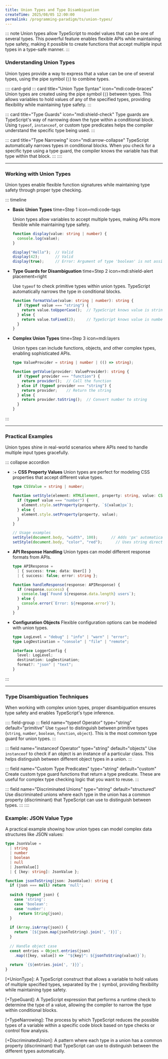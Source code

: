 ```yaml
---
title: Union Types and Type Disambiguation
createTime: 2025/08/05 12:00:00
permalink: /programming-paradigm/ts/union-types/
---
```


::: note
Union types allow TypeScript to model values that can be one of several types. This powerful feature enables flexible APIs while maintaining type safety, making it possible to create functions that accept multiple input types in a type-safe manner.
:::

### Understanding Union Types

Union types provide a way to express that a value can be one of several types, using the pipe symbol (`|`) to combine types.

:::: card-grid
::: card title="Union Type Syntax" icon="mdi:code-braces"
Union types are created using the pipe symbol (`|`) between types. This allows variables to hold values of any of the specified types, providing flexibility while maintaining type safety.
:::

::: card title="Type Guards" icon="mdi:shield-check"
Type guards are TypeScript's way of narrowing down the type within a conditional block. Using `typeof`, `instanceof`, or custom type predicates helps the compiler understand the specific type being used.
:::

::: card title="Type Narrowing" icon="mdi:arrow-collapse"
TypeScript automatically narrows types in conditional blocks. When you check for a specific type using a type guard, the compiler knows the variable has that type within that block.
:::
::::

---

### Working with Union Types

Union types enable flexible function signatures while maintaining type safety through proper type checking.

::: timeline
- **Basic Union Types**
  time=Step 1 icon=mdi:code-tags
  
  Union types allow variables to accept multiple types, making APIs more flexible while maintaining type safety.

  ```typescript
  function display(value: string | number) {
    console.log(value);
  }
  
  display("Hello");  // Valid
  display(42);       // Valid
  display(true);     // Error: Argument of type 'boolean' is not assignable
  ```

- **Type Guards for Disambiguation**
  time=Step 2 icon=mdi:shield-alert placement=right
  
  Use `typeof` to check primitive types within union types. TypeScript automatically narrows the type in conditional blocks.

  ```typescript
  function formatValue(value: string | number): string {
    if (typeof value === "string") {
      return value.toUpperCase();  // TypeScript knows value is string
    } else {
      return value.toFixed(2);     // TypeScript knows value is number
    }
  }
  ```

- **Complex Union Types**
  time=Step 3 icon=mdi:layers
  
  Union types can include functions, objects, and other complex types, enabling sophisticated APIs.

  ```typescript
  type ValueProvider = string | number | (() => string);
  
  function getValue(provider: ValueProvider): string {
    if (typeof provider === "function") {
      return provider();  // Call the function
    } else if (typeof provider === "string") {
      return provider;    // Return the string
    } else {
      return provider.toString();  // Convert number to string
    }
  }
  ```
:::

---

### Practical Examples

Union types shine in real-world scenarios where APIs need to handle multiple input types gracefully.

::: collapse accordion
- :+ **CSS Property Values**
  Union types are perfect for modeling CSS properties that accept different value types.

  ```typescript
  type CSSValue = string | number;
  
  function setStyle(element: HTMLElement, property: string, value: CSSValue) {
    if (typeof value === "number") {
      element.style.setProperty(property, `${value}px`);
    } else {
      element.style.setProperty(property, value);
    }
  }
  
  // Usage examples
  setStyle(document.body, "width", 100);      // Adds 'px' automatically
  setStyle(document.body, "color", "red");      // Uses string directly
  ```

- **API Response Handling**
  Union types can model different response formats from APIs.

  ```typescript
  type APIResponse = 
    | { success: true; data: User[] }
    | { success: false; error: string };
  
  function handleResponse(response: APIResponse) {
    if (response.success) {
      console.log(`Found ${response.data.length} users`);
    } else {
      console.error(`Error: ${response.error}`);
    }
  }
  ```

- **Configuration Objects**
  Flexible configuration options can be modeled with union types.

  ```typescript
  type LogLevel = "debug" | "info" | "warn" | "error";
  type LogDestination = "console" | "file" | "remote";
  
  interface LoggerConfig {
    level: LogLevel;
    destination: LogDestination;
    format?: "json" | "text";
  }
  ```
:::

---

### Type Disambiguation Techniques

When working with complex union types, proper disambiguation ensures type safety and enables TypeScript's type inference.

:::: field-group
::: field name="typeof Operator" type="string" default="primitive"
Use `typeof` to distinguish between primitive types (`string`, `number`, `boolean`, `function`, `object`). This is the most common type guard for union types.
:::

::: field name="instanceof Operator" type="string" default="objects"
Use `instanceof` to check if an object is an instance of a particular class. This helps distinguish between different object types in a union.
:::

::: field name="Custom Type Predicates" type="string" default="custom"
Create custom type guard functions that return a type predicate. These are useful for complex type checking logic that you want to reuse.
:::

::: field name="Discriminated Unions" type="string" default="structured"
Use discriminated unions where each type in the union has a common property (discriminant) that TypeScript can use to distinguish between types.
:::
::::

### Example: JSON Value Type

A practical example showing how union types can model complex data structures like JSON values:

```typescript
type JsonValue = 
  | string
  | number
  | boolean
  | null
  | JsonValue[]
  | { [key: string]: JsonValue };

function jsonToString(json: JsonValue): string {
  if (json === null) return 'null';
  
  switch (typeof json) {
    case 'string':
    case 'boolean':
    case 'number':
      return String(json);
  }
  
  if (Array.isArray(json)) {
    return `[${json.map(jsonToString).join(', ')}]`;
  }
  
  // Handle object case
  const entries = Object.entries(json)
    .map(([key, value]) => `"${key}": ${jsonToString(value)}`);
  
  return `{${entries.join(', ')}}`;
}
```

[+UnionType]:
A TypeScript construct that allows a variable to hold values of multiple specified types, separated by the `|` symbol, providing flexibility while maintaining type safety.

[+TypeGuard]:
A TypeScript expression that performs a runtime check to determine the type of a value, allowing the compiler to narrow the type within conditional blocks.

[+TypeNarrowing]:
The process by which TypeScript reduces the possible types of a variable within a specific code block based on type checks or control flow analysis.

[+DiscriminatedUnion]:
A pattern where each type in a union has a common property (discriminant) that TypeScript can use to distinguish between the different types automatically.